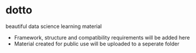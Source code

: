 # dotto
beautiful data science learning material

- Framework, structure and compatibility requirements will be added here
- Material created for public use will be uploaded to a seperate folder
